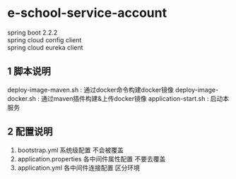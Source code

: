 # e-school-service-account
spring boot 2.2.2  
spring cloud config client  
spring cloud eureka client  

## 1 脚本说明
deploy-image-maven.sh : 通过docker命令构建docker镜像
deploy-image-docker.sh : 通过maven插件构建&上传docker镜像
application-start.sh : 启动本服务

## 2 配置说明
1. bootstrap.yml 系统级配置 不会被覆盖
2. application.properties 各中间件属性配置 不要去覆盖
3. application.yml 各中间件连接配置 区分环境